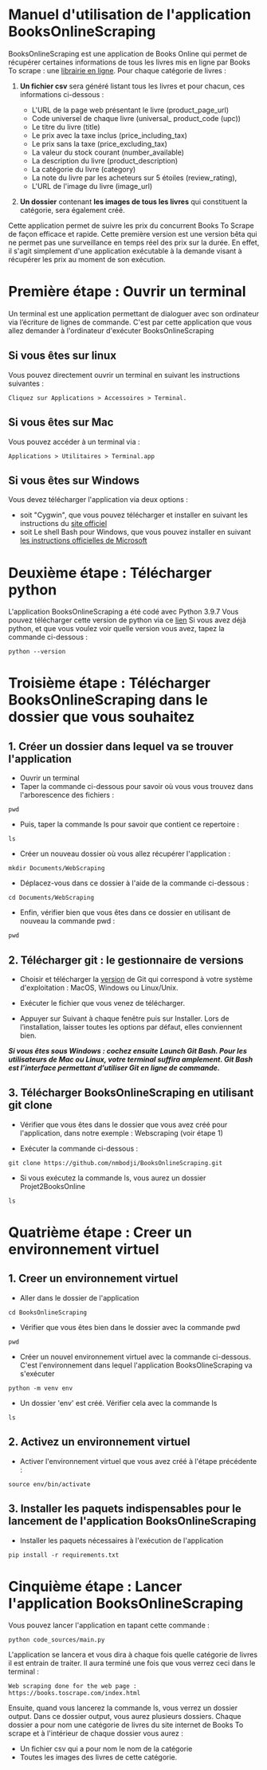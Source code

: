 # Manuel d'utilisation de l'application BooksOnlineScraping

BooksOnlineScraping est une application de Books Online qui permet de récupérer certaines informations de tous les livres 
mis en ligne par Books To scrape : une [librairie en ligne](http://books.toscrape.com).
Pour chaque catégorie de livres : 

1. **Un fichier csv** sera généré listant tous les livres et pour chacun, ces informations ci-dessous : 
   - L'URL de la page web présentant le livre (product_page_url)
   - Code universel de chaque livre (universal_ product_code (upc))
   - Le titre du livre (title)
   - Le prix avec la taxe inclus (price_including_tax)
   - Le prix sans la taxe (price_excluding_tax) 
   - La valeur du stock courant (number_available)
   - La description du livre (product_description)
   - La catégorie du livre (category)
   - La note du livre par les acheteurs sur 5 étoiles (review_rating),
   - L'URL de l'image du livre (image_url)


2. **Un dossier** contenant **les images de tous les livres** qui constituent la catégorie, sera également créé.

Cette application permet de suivre les prix du concurrent Books To Scrape de façon efficace et rapide. 
Cette première version est une version bêta qui ne permet pas une surveillance en temps réel des prix sur la durée. En effet, 
il s'agit simplement d'une application exécutable à la demande visant à récupérer les prix au moment de son exécution.

# Première étape : Ouvrir un terminal 

Un terminal est une application permettant de dialoguer avec son ordinateur via l’écriture de lignes de commande.
C'est par cette application que vous allez demander à l'ordinateur d'exécuter BooksOnlineScraping

## Si vous êtes sur linux
Vous pouvez directement ouvrir un terminal en suivant les instructions suivantes :
```
Cliquez sur Applications > Accessoires > Terminal.
```

## Si vous êtes sur Mac
Vous pouvez accéder à un terminal via :
```
Applications > Utilitaires > Terminal.app
```

## Si vous êtes sur Windows
Vous devez télécharger l'application via deux options :
- soit  "Cygwin", que vous pouvez télécharger et installer en suivant les instructions du [site officiel](https://www.cygwin.com/install.html)
- soit Le shell Bash pour Windows, que vous pouvez installer en suivant [les instructions officielles de Microsoft](https://docs.microsoft.com/fr-fr/windows/wsl/install)

# Deuxième étape : Télécharger python
L'application BooksOnlineScraping a été codé avec Python 3.9.7
Vous pouvez télécharger cette version de python via ce [lien](https://www.python.org/downloads/)
Si vous avez déjà python, et que vous voulez voir quelle version vous avez, tapez la commande ci-dessous : 
```
python --version
```
# Troisième étape : Télécharger BooksOnlineScraping dans le dossier que vous souhaitez
## 1. Créer un dossier dans lequel va se trouver l'application
- Ouvrir un terminal 
- Taper la commande ci-dessous pour savoir où vous vous trouvez dans l'arborescence des fichiers : 
```
pwd
```

- Puis, taper la commande ls pour savoir que contient ce repertoire : 
```
ls
```
- Créer un nouveau dossier où vous allez récupérer l'application : 
```
mkdir Documents/WebScraping
```
- Déplacez-vous dans ce dossier à l'aide de la commande ci-dessous :
```
cd Documents/WebScraping 
```
- Enfin, vérifier bien que vous êtes dans ce dossier en utilisant de nouveau la commande pwd : 
```
pwd 
```
## 2. Télécharger git : le gestionnaire de versions

- Choisir et télécharger la [version](https://git-scm.com/downloads) de Git qui correspond à votre système d'exploitation : MacOS, Windows ou Linux/Unix.

- Exécuter le fichier que vous venez de télécharger. 

- Appuyer sur Suivant à chaque fenêtre puis sur Installer. Lors de l’installation, laisser toutes les options par défaut, elles conviennent bien.

***Si vous êtes sous Windows : cochez ensuite Launch Git Bash. Pour les utilisateurs de Mac ou Linux, votre terminal suffira amplement.
Git Bash est l’interface permettant d’utiliser Git en ligne de commande.***

## 3. Télécharger BooksOnlineScraping en utilisant git clone

- Vérifier que vous êtes dans le dossier que vous avez créé pour l'application, dans notre exemple : Webscraping (voir étape 1)

- Exécuter la commande ci-dessous : 
```
git clone https://github.com/nmbodji/BooksOnlineScraping.git
```

- Si vous exécutez la commande ls, vous aurez un dossier Projet2BooksOnline
```
ls
```

# Quatrième étape : Creer un environnement virtuel 
## 1. Creer un environnement virtuel

- Aller dans le dossier de l'application
```
cd BooksOnlineScraping
```
- Vérifier que vous êtes bien dans le dossier avec la commande pwd 
```
pwd
```
- Créer un nouvel environnement virtuel avec la commande ci-dessous. C'est l'environnement dans lequel l'application BooksOlineScraping
va s'exécuter
```
python -m venv env
```
- Un dossier 'env' est créé. Vérifier cela avec la commande ls
```
ls
```

## 2. Activez un environnement virtuel

- Activer l'environnement virtuel que vous avez créé à l'étape précédente : 
```
source env/bin/activate
```

## 3. Installer les paquets indispensables pour le lancement de l'application BooksOnlineScraping
- Installer les paquets nécessaires à l'exécution de l'application
```
pip install -r requirements.txt
```

# Cinquième étape : Lancer l'application BooksOnlineScraping

Vous pouvez lancer l'application en tapant cette commande : 
```
python code_sources/main.py
```

L'application se lancera et vous dira à chaque fois quelle catégorie de livres il est entrain de traiter.
Il aura terminé une fois que vous verrez ceci dans le terminal : 
```
Web scraping done for the web page :  https://books.toscrape.com/index.html
```
Ensuite, quand vous lancerez la commande ls, vous verrez un dossier output. Dans ce dossier output, vous aurez plusieurs dossiers. 
Chaque dossier a pour nom une catégorie de livres du site internet de Books To scrape et à l'intérieur de chaque dossier vous aurez :
- Un fichier csv qui a pour nom le nom de la catégorie
- Toutes les images des livres de cette catégorie.




